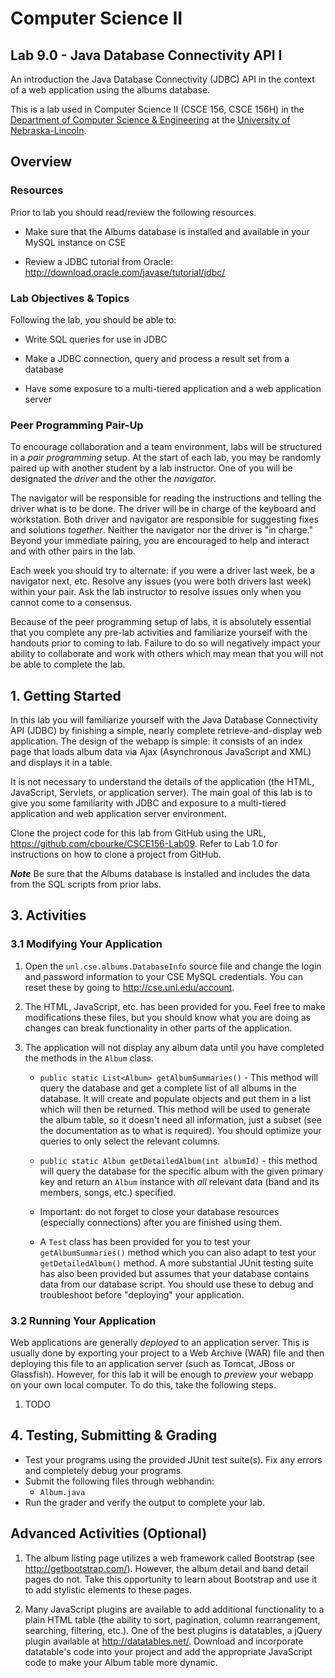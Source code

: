 # Computer Science II
## Lab 9.0 - Java Database Connectivity API I

An introduction the Java Database Connectivity (JDBC) API in the context of a web application using the albums database.

This is a lab used in Computer Science II (CSCE 156, CSCE 156H) in the [Department of Computer Science & Engineering](https://cse.unl.edu) at the [University of Nebraska-Lincoln](https://unl.edu).

## Overview

### Resources

Prior to lab you should read/review the following resources.

*   Make sure that the Albums database is installed and available in
    your MySQL instance on CSE

*   Review a JDBC tutorial from Oracle:  
    <http://download.oracle.com/javase/tutorial/jdbc/>

### Lab Objectives & Topics

Following the lab, you should be able to:        

-   Write SQL queries for use in JDBC

-   Make a JDBC connection, query and process a result set from a
    database

-   Have some exposure to a multi-tiered application and a web
    application server

### Peer Programming Pair-Up

To encourage collaboration and a team environment, labs will be
structured in a *pair programming* setup.  At the start of
each lab, you may be randomly paired up with another student by
a lab instructor.  One of you will be designated the *driver* 
and the other the *navigator*.  

The navigator will be responsible for reading the instructions 
and telling the driver what is to be done.  The driver will be 
in charge of the keyboard and workstation.  Both driver and 
navigator are responsible for suggesting fixes and solutions 
*together*.  Neither the navigator nor the driver is "in charge."  
Beyond your immediate pairing, you are encouraged to help and 
interact and with other pairs in the lab.

Each week you should try to alternate: if you were a driver 
last week, be a navigator next, etc.  Resolve any issues (you 
were both drivers last week) within your pair.  Ask the lab 
instructor to resolve issues only when you cannot come to a 
consensus.  

Because of the peer programming setup of labs, it is absolutely 
essential that you complete any pre-lab activities and familiarize
yourself with the handouts prior to coming to lab.  Failure to do
so will negatively impact your ability to collaborate and work with 
others which may mean that you will not be able to complete the
lab.  

## 1. Getting Started

In this lab you will familiarize yourself with the Java Database
Connectivity API (JDBC) by finishing a simple, nearly complete
retrieve-and-display web application. The design of the webapp is 
simple: it consists of an index page that loads album data via 
Ajax (Asynchronous JavaScript and XML) and displays it in a table.

It is not necessary to understand the details of the application (the
HTML, JavaScript, Servlets, or application server). The main goal of
this lab is to give you some familiarity with JDBC and exposure to a
multi-tiered application and web application server environment.

Clone the project code for this lab from GitHub using the URL,
<https://github.com/cbourke/CSCE156-Lab09>. Refer to Lab 1.0 for
instructions on how to clone a project from GitHub.

***Note*** Be sure that the Albums database is installed and includes
the data from the SQL scripts from prior labs.

## 3. Activities

### 3.1 Modifying Your Application

1.  Open the `unl.cse.albums.DatabaseInfo` source file and change 
    the login and password information to your CSE MySQL credentials. 
    You can reset these by going to <http://cse.unl.edu/account>.

2.  The HTML, JavaScript, etc. has been provided for you. Feel free to
    make modifications these files, but you should know what you are
    doing as changes can break functionality in other parts of the
    application.

3.  The application will not display any album data until you have
    completed the methods in the `Album` class.

    -   `public static List<Album> getAlbumSummaries()` - This method 
        will query the database and get a complete list of
        all albums in the database. It will create and populate objects
        and put them in a list which will then be returned. This method
        will be used to generate the album table, so it doesn't need all
        information, just a subset (see the documentation as to what is
        required). You should optimize your queries to only select the
        relevant columns.

    -   `public static Album getDetailedAlbum(int albumId)` - this 
        method will query the database for the specific album
        with the given primary key and return an `Album` instance with *all*
        relevant data (band and its members, songs, etc.) specified.

    -   Important: do not forget to close your database resources
        (especially connections) after you are finished using them.

    -   A `Test` class has been provided for you to test your 
        `getAlbumSummaries()` method which you can also adapt to 
        test your `getDetailedAlbum()` method.  A more substantial
        JUnit testing suite has also been provided but assumes that 
        your database contains data from our database script.  You 
        should use these to debug and troubleshoot before "deploying" 
        your application.

### 3.2 Running Your Application

Web applications are generally *deployed* to an application server. 
This is usually done by exporting your project to a Web Archive (WAR) 
file and then deploying this file to an application server (such as
Tomcat, JBoss or Glassfish).  However, for this lab it will be enough
to *preview* your webapp on your own local computer.  To do this, 
take the following steps.

1.  TODO

## 4. Testing, Submitting & Grading

* Test your programs using the provided JUnit test suite(s).  Fix any
errors and completely debug your programs.
* Submit the following files through webhandin:
  * `Album.java`
* Run the grader and verify the output to complete your lab.

## Advanced Activities (Optional)

1.  The album listing page utilizes a web framework called Bootstrap
    (see <http://getbootstrap.com/>). However, the album detail and band
    detail pages do not. Take this opportunity to learn about Bootstrap
    and use it to add stylistic elements to these pages.

2.  Many JavaScript plugins are available to add additional
    functionality to a plain HTML table (the ability to sort,
    pagination, column rearrangement, searching, filtering, etc.). One
    of the best plugins is datatables, a jQuery plugin available at
    <http://datatables.net/>. Download and incorporate datatable's code
    into your project and add the appropriate JavaScript code to make
    your Album table more dynamic.


